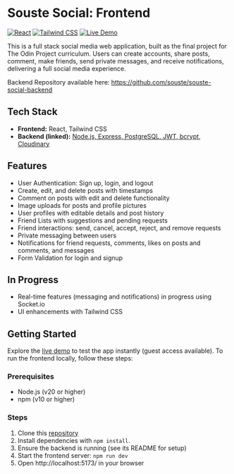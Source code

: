 # Souste Social: Frontend

[![React](https://img.shields.io/badge/React-18-blue)](https://reactjs.org)
[![Tailwind CSS](https://img.shields.io/badge/Tailwind_CSS-3-38B2AC)](https://tailwindcss.com)
[![Live Demo](https://img.shields.io/badge/Live_Demo-Netlify-brightgreen)](https://souste-social.netlify.app/)

This is a full stack social media web application, built as the final project for The Odin Project curriculum. Users can create accounts, share posts, comment, make friends, send private messages, and receive notifications, delivering a full social media experience.

Backend Repository available here: https://github.com/souste/souste-social-backend

## Tech Stack

- **Frontend:** React, Tailwind CSS
- **Backend (linked):** [Node.js, Express, PostgreSQL, JWT, bcrypt, Cloudinary](https://github.com/souste/souste-social-backend)

## Features

- User Authentication: Sign up, login, and logout
- Create, edit, and delete posts with timestamps
- Comment on posts with edit and delete functionality
- Image uploads for posts and profile pictures
- User profiles with editable details and post history
- Friend Lists with suggestions and pending requests
- Friend interactions: send, cancel, accept, reject, and remove requests
- Private messaging between users
- Notifications for friend requests, comments, likes on posts and comments, and messages
- Form Validation for login and signup

## In Progress

- Real-time features (messaging and notifications) in progress using Socket.io
- UI enhancements with Tailwind CSS

## Getting Started

Explore the [live demo](https://souste-social.netlify.app/) to test the app instantly (guest access available). To run the frontend locally, follow these steps:

### Prerequisites

- Node.js (v20 or higher)
- npm (v10 or higher)

### Steps

1. Clone this [repository](https://github.com/souste/souste-social-frontend)
2. Install dependencies with `npm install`.
3. Ensure the backend is running (see its README for setup)
4. Start the frontend server: `npm run dev`
5. Open http://localhost:5173/ in your browser
